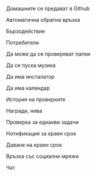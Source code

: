 Домашните се предават в Github

Автоматична обратна връзка

Бързодействие

Потребители

Да може да се проверяват папки

Да се пуска музика

Да има инсталатор

Да има календар

История на проверките

Награди, нива

Проверка за еднакви задачи

Нотификация за краен срок

Даване на краен срок

Връзка със социални мрежи

Чат
